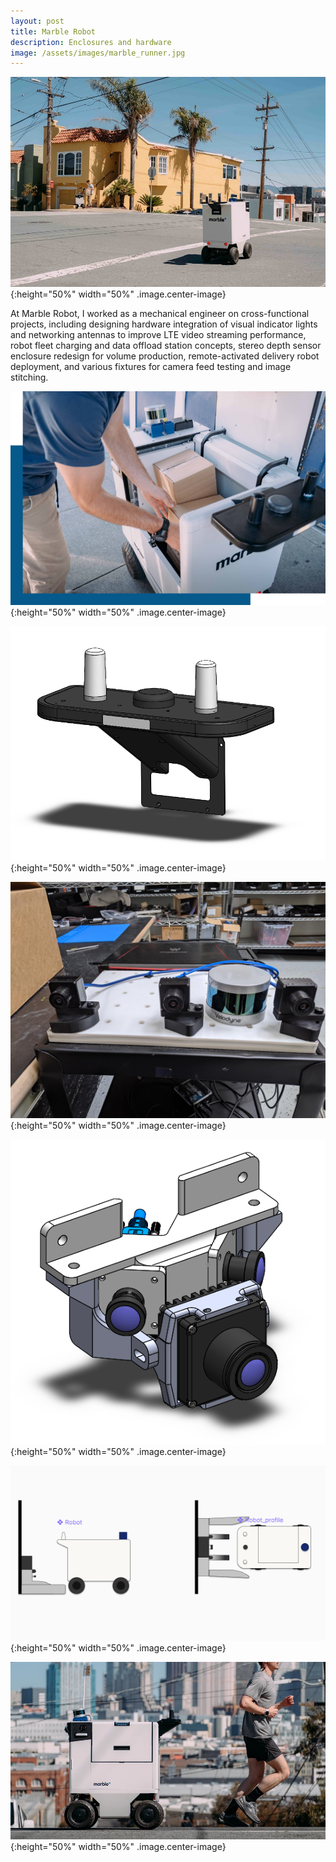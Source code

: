 ```yaml
---
layout: post
title: Marble Robot
description: Enclosures and hardware
image: /assets/images/marble_runner.jpg
---
```


![marble_street](/assets/images/marble_street.jpg){:height="50%" width="50%" .image.center-image}

At Marble Robot, I worked as a mechanical engineer on cross-functional projects, including 
designing hardware integration of visual indicator lights and networking antennas to improve 
LTE video streaming performance, robot fleet charging and data offload station concepts, 
stereo depth sensor enclosure redesign for volume production, remote-activated
delivery robot deployment, and various fixtures for camera feed testing and image stitching.
 

![marble_spoiler](/assets/images/marble_spoiler.png){:height="50%" width="50%" .image.center-image}

![marble_spoilercad](/assets/images/marble_spoilercad.PNG){:height="50%" width="50%" .image.center-image}

![marble_stitchfix](/assets/images/marble_stitch.jpg){:height="50%" width="50%" .image.center-image}

![marble_camassy](/assets/images/marble_camassy.PNG){:height="50%" width="50%" .image.center-image}

![marble_charging](/assets/images/marble_charging.PNG){:height="50%" width="50%" .image.center-image}

![marble_runner](/assets/images/marble_runner.jpg){:height="50%" width="50%" .image.center-image}

